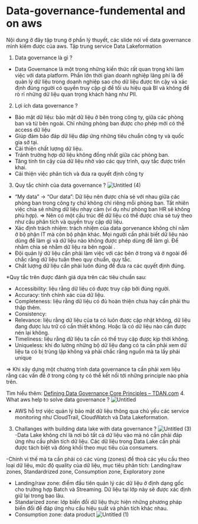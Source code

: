 # Data-governance-fundemental and on aws 
Nội dung ở đây tập trung ở phần lý thuyết, các slide nói về data governance mình kiếm được của aws. Tập trung service Data Lakeformation 
1. Data governance là gì ?
- Data Governance là một trong những kiến thức rất quan trọng khi làm việc với data platform. Phần lớn thời gian doanh nghiệp lãng phí là để quản lý dữ liệu trong doanh nghiệp sao cho dữ liệu được tin cậy và xác định đúng người có quyền truy cập gì để tối ưu hiệu quả BI và không để rò rỉ những dữ liệu quan trọng khách hàng như PII.
2. Lợi ích data governance ?
- Bảo mật dữ liệu: bảo mật dữ liệu ở bên trong công ty, giữa các phòng ban và từ bên ngoài. Chỉ những phòng ban được cho phép mới có thể access dữ liệu
- Giúp đảm bảo đáp dữ liệu đáp ứng những tiêu chuẩn công ty và quốc gia sở tại.
- Cải thiện chất lượng dữ liệu.
- Tránh trường hợp dữ liệu không đồng nhất giữa các phòng ban.
- Tăng tính tin cậy của dữ liệu nhờ vào các quy trình, quy tắc được triển khai.
- Cải thiện việc phân tích và đưa ra quyết định công ty
3. Quy tắc chính của data governance ?
![Untitled (4)](https://github.com/user-attachments/assets/edc67889-a75e-4c07-8104-54d222ed3db1)
- “My data” → “Our data”: Dữ liệu nên được chia sẻ với nhau giữa các phòng ban trong công ty chứ không chỉ riêng mỗi phòng ban. Tất nhiên việc chia sẻ những dữ liệu nhạy cảm (ví dụ như phòng ban HR sẽ không phù hợp). 
⇒ Nên có một cấu trúc để dữ liệu có thể được chia sẻ tuỳ theo như cầu phân tích và quyền truy cập dữ liệu.
- Xác định trách nhiệm: trách nhiệm của data gorvenance không chỉ nằm ở bộ phận IT mà còn bộ phận khác. Mọi người cần phải biết dữ liệu nào dùng để làm gì và dữ liệu nào không được phép dùng để làm gì. Để nhằm chia sẻ nhằm dữ liệu ra bên ngoài .
- Đội quản lý dữ liệu cần phải làm việc với các bên ở trong và ở ngoài để chắc rằng dữ liệu tuân theo quy chuẩn, quy tắc.
- Chất lượng dữ liệu cần phải luôn đúng để đưa ra các quyết định đúng.

*Quy tắc trên được đánh giá dựa trên các tiêu chuẩn sau: 
- Accessibility: liệu rằng dữ liệu có được truy cập bởi đúng người.
- Accuracy: tính chính xác của dữ liệu.
- Completeness: liệu rằng dữ liệu có đủ hoàn thiện chưa hay cần phải thu thập thêm.
- Consistency:
- Relevance: liệu rằng dữ liệu của ta có luôn được cập nhật không, dữ liệu đang được lưu trữ có cần thiết không. Hoặc là có dữ liệu nào cần được nén lại không.
- Timeliness: liệu rằng dữ liệu ta cần có thể truy cập được kịp thời không.
- Uniqueless: khi đo lường những bộ dữ liệu đang có ta cần phải xem dữ liệu ta có bị trùng lặp không và phải chắc rằng nguồn mà ta lấy phải unique

⇒ Khi xây dựng một chương trình data governance ta cần phải xem liệu rằng các vấn đề ở trong công ty có thể kết nối tới những principle nào phía trên.

Tìm hiểu thêm: [Defining Data Governance Core Principles – TDAN.com](https://tdan.com/defining-data-governance-core-principles/17087)
4. What aws help to solve data governance ?
![Untitled](https://github.com/user-attachments/assets/6fbfcb16-745f-4a44-a27f-2739f0fef8dc)
- AWS hỗ trợ việc quản lý bảo mật dữ liệu thông qua chủ yếu các service monitoring như CloudTrail, CloudWatch và Data Lakeformation.  
3. Challanges with building data lake with data governance ?
![Untitled (3)](https://github.com/user-attachments/assets/52b863c8-0245-4dca-bee6-405565e66b7b)
-Data Lake không chỉ là nơi bỏ tất cả dữ liệu vào mà nó cần phải đáp ứng nhu cầu phân tích dữ liệu. Các dữ liệu trong Data Lake cần phải được tách biệt và đóng khối theo mục tiêu của consumers. 

-Chính vì thế mà ta cần phải có các vùng (zones) để thoả các yêu cầu theo loại dữ liệu, mức độ quality của dữ liệu, mục tiêu phân tích:  Landing/raw zones, Standardrized zone, Consumption zone, Exploratory zone 

+ Landing/raw zone: điểm đầu tiên quản lý các dữ liệu ở định dạng gốc cho trường hợp Batch và Streaming. Dữ liệu tại lớp này sẽ được xác định giữ lại trong bao lâu.
+ Standarized zone:  lớp biến đổi dữ liệu thực hiện những phương pháp biến đổi để đáp ứng nhu cầu hiệu suất và phân tích khác nhau.
+ Consumption zone: data product
![Untitled (1)](https://github.com/user-attachments/assets/54a6bace-176b-4edc-b6a6-a597d4dca181)


